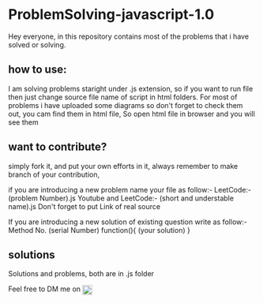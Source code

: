 # ProblemSolving-javascript-1.0

Hey everyone, in this repository contains most of the problems that i have solved or solving. 

## how to use: 
I am solving problems staright under .js extension, so if you want to run file then just change source file name of script in html folders. 
For most of problems i have uploaded some diagrams so don't forget to check them out, you cam find them in html file, So open html file in browser and you will see them

## want to contribute?
simply fork it, and put your own efforts in it, always remember to make branch of your contribution, 

if you are introducing a new problem name your file as follow:-
LeetCode:- (problem Number).js
Youtube and LeetCode:- (short and understable name).js 
Don't forget to put Link of real source

If you are introducing a new solution of existing question write as follow:-
Method No. (serial Number)
function(){
    (your solution)
}

## solutions
Solutions and problems, both are in .js folder

Feel free to DM me on <a href="https://twitter.com/rahulj9a"><img src = "https://user-images.githubusercontent.com/101471306/169535354-5703d14c-bc34-4a60-8189-ef473ee7e6bb.png" width="20px" height="20px" align="center">

